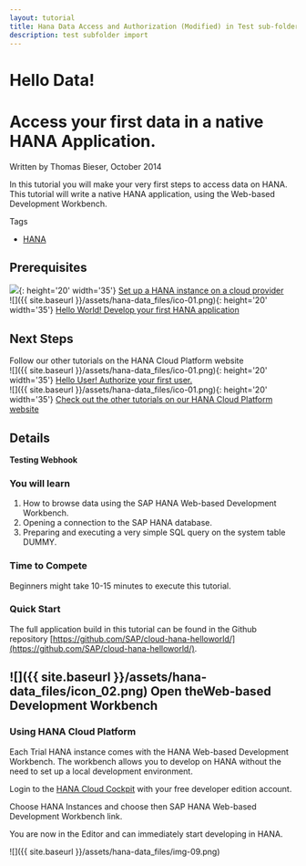 ```yaml
---
layout: tutorial
title: Hana Data Access and Authorization (Modified) in Test sub-folder
description: test subfolder import
---
```

# Hello Data!

# Access your first data in a native HANA Application.

Written by Thomas Bieser, October 2014

In this tutorial you will make your very first steps to access data on HANA. This tutorial will write a native HANA application, using the Web-based Development Workbench.

<div class="tutorialCard section" markdown='1'>
  <div class="tags-wrapper">
    <span class="icon-tag opener">Tags</span>
    <ul class="list-inline tags">
      <li>
        <a href="#" class="tag tag-technology">HANA</a>
      </li>
    </ul>
  </div>
</div>

## Prerequisites  
![](/img-socialBox01.png){: height='20' width='35'} [Set up a HANA instance on a cloud provider](#)  
![]({{ site.baseurl }}/assets/hana-data_files/ico-01.png){: height='20' width='35'} [Hello World! Develop your first HANA application](#)

## Next Steps  
Follow our other tutorials on the HANA Cloud Platform website  
![]({{ site.baseurl }}/assets/hana-data_files/ico-01.png){: height='20' width='35'} [Hello User! Authorize your first user.](#)  
![]({{ site.baseurl }}/assets/hana-data_files/ico-01.png){: height='20' width='35'} [Check out the other tutorials on our HANA Cloud Platform website](#)

## Details

**Testing Webhook**

### You will learn  

1. How to browse data using the SAP HANA Web-based Development Workbench.
2. Opening a connection to the SAP HANA database.
3. Preparing and executing a very simple SQL query on the system table DUMMY.

### Time to Compete

Beginners might take 10-15 minutes to execute this tutorial.

### Quick Start

The full application build in this tutorial can be found in the Github repository [https://github.com/SAP/cloud-hana-helloworld/](https://github.com/SAP/cloud-hana-helloworld/).

## ![]({{ site.baseurl }}/assets/hana-data_files/icon_02.png) Open theWeb-based Development Workbench

### Using HANA Cloud Platform  
Each Trial HANA instance comes with the HANA Web-based Development Workbench.  The workbench allows you to develop on HANA without the need to set up a local development environment.  

Login to the [HANA Cloud Cockpit](https://account.hanatrial.ondemand.com/cockpit) with your free developer edition account.

Choose HANA Instances and choose then SAP HANA Web-based Development Workbench link.  

You are now in the Editor and can immediately start developing in HANA.

![]({{ site.baseurl }}/assets/hana-data_files/img-09.png)
